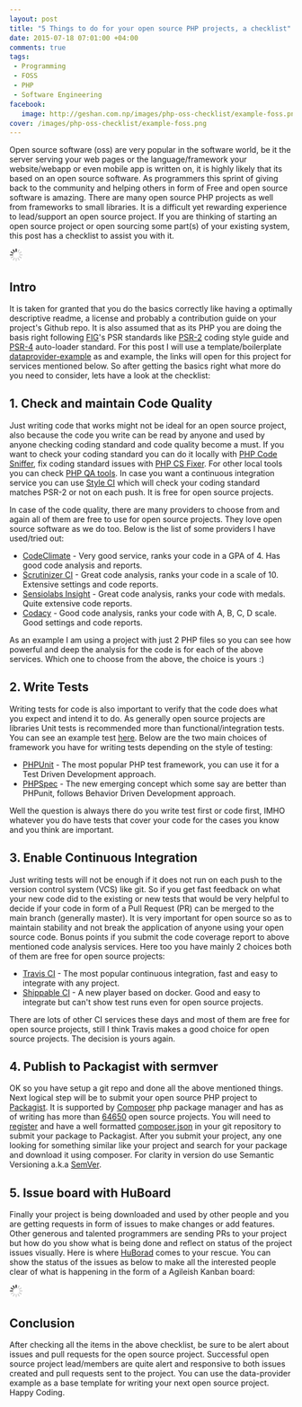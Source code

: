 ```yaml
---
layout: post
title: "5 Things to do for your open source PHP projects, a checklist"
date: 2015-07-18 07:01:00 +04:00
comments: true
tags: 
 - Programming
 - FOSS
 - PHP
 - Software Engineering
facebook:
   image: http://geshan.com.np/images/php-oss-checklist/example-foss.png
cover: /images/php-oss-checklist/example-foss.png
---
```


Open source software (oss) are very popular in the software world, be it the server serving your web pages or the 
language/framework your website/webapp or even mobile app is written on, it is highly likely that its based on an
open source software. As programmers this sprint of giving back to the community and helping others in form of 
Free and open source software is amazing. There are many open source PHP projects as well from frameworks to small
libraries. It is a difficult yet rewarding experience to lead/support an open source project. If you are thinking
of starting an open source project or open sourcing some part(s) of your existing system, this post has a checklist 
to assist you with it.

<img class="center" src="/images/generic/loading.gif" data-echo="/images/php-oss-checklist/example-foss.png" title="An example open source php project" alt="Example open source project">
<!-- more -->

## Intro

It is taken for granted that you do the basics correctly like having a optimally descriptive readme, a license and 
probably a contribution guide on your project's Github repo. It is also assumed that as its PHP you are doing the 
basis right following [FIG](http://www.php-fig.org/)'s PSR standards like 
[PSR-2](https://github.com/php-fig/fig-standards/blob/master/accepted/PSR-2-coding-style-guide.md) coding style guide 
and [PSR-4](https://github.com/php-fig/fig-standards/blob/master/accepted/PSR-4-autoloader.md) auto-loader standard. 
For this post I will use a template/boilerplate [dataprovider-example](https://github.com/geshan/dataprovider-example) 
as and example, the links will open for this project for services mentioned below. So after getting the basics 
right what more do you need to consider, lets have a look at the checklist:

## 1. Check and maintain Code Quality

Just writing code that works might not be ideal for an open source project, also because the code you write can be read by
anyone and used by anyone checking coding standard and code quality become a must. If you want to check your
coding standard you can do it locally with [PHP Code Sniffer](https://github.com/squizlabs/PHP_CodeSniffer), 
fix coding standard issues with [PHP CS Fixer](http://cs.sensiolabs.org/). For other local tools you can check [PHP QA tools](http://phpqatools.org/).
In case you want a continuous integration service you can use [Style CI](https://styleci.io/) which will check your coding 
standard matches PSR-2 or not on each push. It is free for open source projects.

In case of the code quality, there are many providers to choose from and again all of them are free to use for open 
source projects. They love open source software as we do too. Below is the list of some providers I have used/tried out:

* [CodeClimate](https://codeclimate.com/github/geshan/pdepend-analyzer) - Very good service, ranks your code in a GPA of 4. Has good code analysis and reports.
* [Scrutinizer CI](https://scrutinizer-ci.com/g/geshan/dataprovider-example/) - Great code analysis, ranks your code in a scale of 10. Extensive settings and code reports.
* [Sensiolabs Insight](https://insight.sensiolabs.com/projects/56ff09b2-7954-4cb2-a6da-6af863775107) - Great code analysis, ranks your code with medals. Quite extensive code reports.
* [Codacy](https://www.codacy.com/app/geshan/dataprovider-example/dashboard) - Good code analysis, ranks your code with A, B, C, D scale. Good settings and code reports.

As an example I am using a project with just 2 PHP files so you can see how powerful and deep the analysis for the code is
for each of the above services. Which one to choose from the above, the choice is yours :)

## 2. Write Tests

Writing tests for code is also important to verify that the code does what you expect and intend it to do. As generally
open source projects are libraries Unit tests is recommended more than functional/integration tests. You can
see an example test [here](https://github.com/geshan/dataprovider-example/blob/master/tests/DataProvider/Example/Test/CheckoutTest.php). 
Below are the two main choices of framework you have for writing tests depending on the style of testing:

* [PHPUnit](https://phpunit.de/) - The most popular PHP test framework, you can use it for a Test Driven Development approach.
* [PHPSpec](http://www.phpspec.net/) - The new emerging concept which some say are better than PHPunit, follows Behavior Driven Development approach.

Well the question is always there do you write test first or code first, IMHO whatever you do have tests that cover your
code for the cases you know and you think are important.

## 3. Enable Continuous Integration

Just writing tests will not be enough if it does not run on each push to the version control system (VCS) like git. So
if you get fast feedback on what your new code did to the existing or new tests that would be very helpful to decide if
your code in form of a Pull Request (PR) can be merged to the main branch (generally master). It is very important for 
open source so as to maintain stability and not break the application of anyone using your open source code. Bonus
points if you submit the code coverage report to above mentioned code analysis services. Here too
you have mainly 2 choices both of them are free for open source projects:

* [Travis CI](https://travis-ci.org/geshan/dataprovider-example) - The most popular continuous integration, fast and easy to integrate with any project.
* [Shippable CI](https://shippable.com) - A new player based on docker. Good and easy to integrate but can't show test runs even for open source projects.

There are lots of other CI services these days and most of them are free for open source projects, still I think Travis
makes a good choice for open source projects. The decision is yours again.

## 4. Publish to Packagist with sermver

OK so you have setup a git repo and done all the above mentioned things. Next logical step will be to submit your open
source PHP project to [Packagist](https://packagist.org/packages/data-provider/example). It is supported by [Composer](https://getcomposer.org/) 
php package manager and has as of writing has more than [64650](https://packagist.org/statistics) open source projects.
You will need to [register](https://packagist.org/packages/submit) and have a well 
formatted [composer.json](https://github.com/geshan/dataprovider-example/blob/master/composer.json) in your git 
repository to submit your package to Packagist. After you submit your project, any one looking for something similar like
your project and search for your package and download it using composer. For clarity in version do use Semantic
Versioning a.k.a [SemVer](http://semver.org/).

## 5. Issue board with HuBoard

Finally your project is being downloaded and used by other people and you are getting requests in form of issues to 
make changes or add features. Other generous and talented programmers are sending PRs to your project but how do you
show what is being done and reflect on status of the project issues visually. Here is where 
[HuBorad](https://huboard.com/geshan/dataprovider-example/) comes to
your rescue. You can show the status of the issues as below to make all the interested people clear of what is happening 
in the form of a Agileish Kanban board:

<img class="center" src="/images/generic/loading.gif" data-echo="/images/php-oss-checklist/huBoard.png" title="An example of issues on HuBoard" alt="Example of issues on HuBoard">

## Conclusion

After checking all the items in the above checklist, be sure to be alert about issues and pull requests for the open source
project. Successful open source project lead/members are quite alert and responsive to both issues created and pull requests
sent to the project. You can use the data-provider example as a base template for writing your next open source project. Happy Coding.
